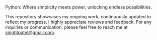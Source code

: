 Python: Where simplicity meets power, unlocking endless possibilities.

This repository showcases my ongoing work, continuously updated to reflect my progress. I highly appreciate reviews and feedback. For any inquiries or communication, please feel free to reach me at singhtpatel@gmail.com.
